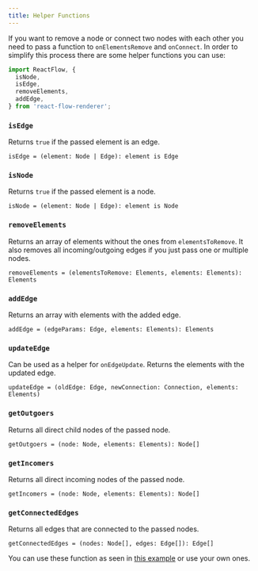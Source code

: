 ```yaml
---
title: Helper Functions
---
```


If you want to remove a node or connect two nodes with each other you need to pass a function to `onElementsRemove` and `onConnect`. In order to simplify this process there are some helper functions you can use:

```javascript
import ReactFlow, {
  isNode,
  isEdge,
  removeElements,
  addEdge,
} from 'react-flow-renderer';
```

### `isEdge`

Returns `true` if the passed element is an edge.

`isEdge = (element: Node | Edge): element is Edge`

### `isNode`

Returns `true` if the passed element is a node.

`isNode = (element: Node | Edge): element is Node`

### `removeElements`

Returns an array of elements without the ones from `elementsToRemove`. It also removes all incoming/outgoing edges if you just pass one or multiple nodes.

`removeElements = (elementsToRemove: Elements, elements: Elements): Elements`

### `addEdge`

Returns an array with elements with the added edge.

`addEdge = (edgeParams: Edge, elements: Elements): Elements`

### `updateEdge`

Can be used as a helper for `onEdgeUpdate`. Returns the elements with the updated edge.

`updateEdge = (oldEdge: Edge, newConnection: Connection, elements: Elements)`

### `getOutgoers`

Returns all direct child nodes of the passed node.

`getOutgoers = (node: Node, elements: Elements): Node[]`

### `getIncomers`

Returns all direct incoming nodes of the passed node.

`getIncomers = (node: Node, elements: Elements): Node[]`

### `getConnectedEdges`

Returns all edges that are connected to the passed nodes.

`getConnectedEdges = (nodes: Node[], edges: Edge[]): Edge[]`

You can use these function as seen in [this example](https://github.com/wbkd/react-flow/blob/main/example/src/Overview/index.js#L119-L120) or use your own ones.
